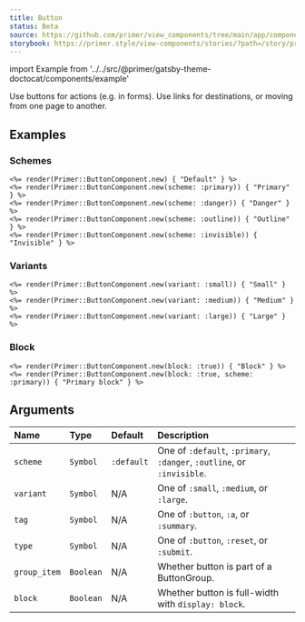 ```yaml
---
title: Button
status: Beta
source: https://github.com/primer/view_components/tree/main/app/components/primer/button_component.rb
storybook: https://primer.style/view-components/stories/?path=/story/primer-button-component
---
```


import Example from '../../src/@primer/gatsby-theme-doctocat/components/example'

<!-- Warning: AUTO-GENERATED file, do not edit. Add code comments to your Ruby instead <3 -->

Use buttons for actions (e.g. in forms). Use links for destinations, or moving from one page to another.

## Examples

### Schemes

<Example src="<button type='button' class='btn '>Default</button><button type='button' class='btn btn-primary '>Primary</button><button type='button' class='btn btn-danger '>Danger</button><button type='button' class='btn btn-outline '>Outline</button><button type='button' class='btn btn-invisible '>Invisible</button>" />

```erb
<%= render(Primer::ButtonComponent.new) { "Default" } %>
<%= render(Primer::ButtonComponent.new(scheme: :primary)) { "Primary" } %>
<%= render(Primer::ButtonComponent.new(scheme: :danger)) { "Danger" } %>
<%= render(Primer::ButtonComponent.new(scheme: :outline)) { "Outline" } %>
<%= render(Primer::ButtonComponent.new(scheme: :invisible)) { "Invisible" } %>
```

### Variants

<Example src="<button type='button' class='btn btn-sm '>Small</button><button type='button' class='btn '>Medium</button><button type='button' class='btn btn-large '>Large</button>" />

```erb
<%= render(Primer::ButtonComponent.new(variant: :small)) { "Small" } %>
<%= render(Primer::ButtonComponent.new(variant: :medium)) { "Medium" } %>
<%= render(Primer::ButtonComponent.new(variant: :large)) { "Large" } %>
```

### Block

<Example src="<button type='button' class='btn btn-block '>Block</button><button type='button' class='btn btn-primary btn-block '>Primary block</button>" />

```erb
<%= render(Primer::ButtonComponent.new(block: :true)) { "Block" } %>
<%= render(Primer::ButtonComponent.new(block: :true, scheme: :primary)) { "Primary block" } %>
```

## Arguments

| Name | Type | Default | Description |
| :- | :- | :- | :- |
| `scheme` | `Symbol` | `:default` | One of `:default`, `:primary`, `:danger`, `:outline`, or `:invisible`. |
| `variant` | `Symbol` | N/A | One of `:small`, `:medium`, or `:large`. |
| `tag` | `Symbol` | N/A | One of `:button`, `:a`, or `:summary`. |
| `type` | `Symbol` | N/A | One of `:button`, `:reset`, or `:submit`. |
| `group_item` | `Boolean` | N/A | Whether button is part of a ButtonGroup. |
| `block` | `Boolean` | N/A | Whether button is full-width with `display: block`. |
